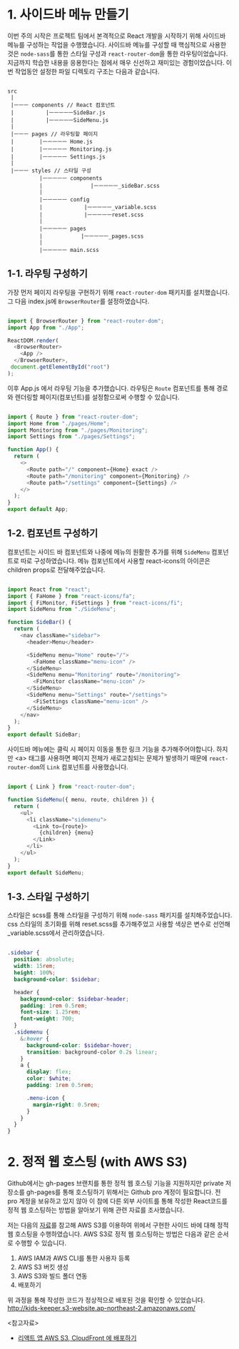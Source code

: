 
# 1. 사이드바 메뉴 만들기

이번 주의 시작은 프로젝트 팀에서 본격적으로 React 개발을 시작하기 위해 사이드바 메뉴를 구성하는 작업을 수행했습니다.
사이드바 메뉴를 구성할 때 핵심적으로 사용한 것은 `node-sass`를 통한 스타일 구성과 `react-router-dom`을 통한
라우팅이었습니다. 지금까지 학습한 내용을 응용한다는 점에서 매우 신선하고 재미있는 경험이었습니다.
이번 작업동안 설정한 파일 디렉토리 구조는 다음과 같습니다.

```text

src
 |
 |ㅡㅡㅡ components // React 컴포넌트
 |          |ㅡㅡㅡㅡㅡSideBar.js
 |          |ㅡㅡㅡㅡㅡSideMenu.js
 |
 |ㅡㅡㅡ pages // 라우팅할 페이지
 |        |ㅡㅡㅡㅡㅡ Home.js
 |        |ㅡㅡㅡㅡㅡ Monitoring.js
 |        |ㅡㅡㅡㅡㅡ Settings.js
 |
 |ㅡㅡㅡ styles // 스타일 구성
          |ㅡㅡㅡㅡㅡ components
          |               |ㅡㅡㅡㅡㅡ_sideBar.scss
          |
          |ㅡㅡㅡㅡㅡ config
          |             |ㅡㅡㅡㅡㅡ_variable.scss
          |             |ㅡㅡㅡㅡㅡreset.scss
          |
          |ㅡㅡㅡㅡㅡ pages
          |            |ㅡㅡㅡㅡㅡ_pages.scss
          |
          |ㅡㅡㅡㅡㅡ main.scss

```

## 1-1. 라우팅 구성하기

가장 먼저 페이지 라우팅을 구현하기 위해 `react-router-dom` 패키지를 설치했습니다.
그 다음 index.js에 `BrowserRouter`를 설정하였습니다.

```JavaScript

import { BrowserRouter } from "react-router-dom";
import App from "./App";

ReactDOM.render(
  <BrowserRouter>
    <App />
  </BrowserRouter>,
 document.getElementById("root")
);

```

이후 App.js 에서 라우팅 기능을 추가했습니다.
라우팅은 `Route` 컴포넌트를 통해 경로와 렌더링할 페이지(컴포넌트)를 설정함으로써 수행할 수 있습니다.

```JavaScript

import { Route } from "react-router-dom";
import Home from "./pages/Home";
import Monitoring from "./pages/Monitoring";
import Settings from "./pages/Settings";

function App() {
  return (
    <>
      <Route path="/" component={Home} exact />
      <Route path="/monitoring" component={Monitoring} />
      <Route path="/settings" component={Settings} />
    </>
  );
}
export default App;

```

## 1-2. 컴포넌트 구성하기

컴포넌트는 사이드 바 컴포넌트와 나중에 메뉴의 원활한 추가를 위해 `SideMenu` 컴포넌트로 따로 구성하였습니다.
메뉴 컴포넌트에서 사용할 react-icons의 아이콘은 children props로 전달해주었습니다.

```JavaScript

import React from "react";
import { FaHome } from "react-icons/fa";
import { FiMonitor, FiSettings } from "react-icons/fi";
import SideMenu from "./SideMenu";

function SideBar() {
  return (
    <nav className="sidebar">
      <header>Menu</header>

      <SideMenu menu="Home" route="/">
        <FaHome className="menu-icon" />
      </SideMenu>
      <SideMenu menu="Monitoring" route="/monitoring">
        <FiMonitor className="menu-icon" />
      </SideMenu>
      <SideMenu menu="Settings" route="/settings">
        <FiSettings className="menu-icon" />
      </SideMenu>
    </nav>
  );
}
export default SideBar;

```

사이드바 메뉴에는 클릭 시 페이지 이동을 통한 링크 기능을 추가해주어야합니다. 하지만 &lt;a&gt; 태그를 사용하면 페이지 전체가
새로고침되는 문제가 발생하기 때문에 `react-router-dom`의 `Link` 컴포넌트를 사용했습니다.

```JavaScript

import { Link } from "react-router-dom";

function SideMenu({ menu, route, children }) {
  return (
    <ul>
      <li className="sidemenu">
        <Link to={route}>
          {children} {menu}
        </Link>
      </li>
    </ul>
  );
}
export default SideMenu;

```

## 1-3. 스타일 구성하기

스타일은 scss를 통해 스타일을 구성하기 위해 `node-sass` 패키지를 설치해주었습니다.
css 스타일의 초기화를 위해 reset.scss를 추가해주었고 사용할 색상은 변수로 선언해
_variable.scss에서 관리하였습니다.

```scss

.sidebar {
  position: absolute;
  width: 15rem;
  height: 100%;
  background-color: $sidebar;

  header {
    background-color: $sidebar-header;
    padding: 1rem 0.5rem;
    font-size: 1.25rem;
    font-weight: 700;
  }
  .sidemenu {
    &:hover {
      background-color: $sidebar-hover;
      transition: background-color 0.2s linear;
    }
    a {
      display: flex;
      color: $white;
      padding: 1rem 0.5rem;

      .menu-icon {
        margin-right: 0.5rem;
      }
    }
  }
}

```

# 2. 정적 웹 호스팅 (with AWS S3)

Github에서는 gh-pages 브랜치를 통한 정적 웹 호스팅 기능을 지원하지만 private 저장소를 gh-pages를 통해
호스팅하기 위해서는 Github pro 계정이 필요합니다. 전 pro 계정을 보유하고 있지 않아 이 참에 다른 외부
사이트를 통해 작성한 React코드를 정적 웹 호스팅하는 방법을 알아보기 위해 관련 자료를 조사했습니다.

저는 다음의 [자료](https://react-etc.vlpt.us/08.deploy-s3.html)를 참고해 AWS S3를 이용하여
위에서 구현한 사이드 바에 대해 정적 웹 호스팅을 수행하였습니다. AWS S3로 정적 웹 호스팅하는 방법은
다음과 같은 순서로 수행할 수 있습니다.

1. AWS IAM과 AWS CLI를 통한 사용자 등록
2. AWS S3 버킷 생성
3. AWS S3와 빌드 폴더 연동
4. 배포하기

위 과정을 통해 작성한 코드가 정상적으로 배포된 것을 확인할 수 있었습니다.
http://kids-keeper.s3-website.ap-northeast-2.amazonaws.com/

&lt;참고자료&gt;

- [리액트 앱 AWS S3, CloudFront 에 배포하기](https://react-etc.vlpt.us/08.deploy-s3.html)
